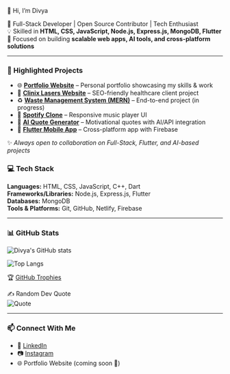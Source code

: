  👋 Hi, I’m Divya  

🚀 Full-Stack Developer | Open Source Contributor | Tech Enthusiast  
💡 Skilled in **HTML, CSS, JavaScript, Node.js, Express.js, MongoDB, Flutter**  
🎯 Focused on building **scalable web apps, AI tools, and cross-platform solutions**  

---

### 📂 Highlighted Projects
- 🌐 [**Portfolio Website**](#) – Personal portfolio showcasing my skills & work  
- 💎 [**Clinix Lasers Website**](#) – SEO-friendly healthcare client project  
- ♻️ [**Waste Management System (MERN)**](#) – End-to-end project (in progress)  
- 🎵 [**Spotify Clone**](#) – Responsive music player UI  
- 🤖 [**AI Quote Generator**](#) – Motivational quotes with AI/API integration  
- 📱 [**Flutter Mobile App**](#) – Cross-platform app with Firebase  

✨ *Always open to collaboration on Full-Stack, Flutter, and AI-based projects*  

### 💻 Tech Stack
**Languages:** HTML, CSS, JavaScript, C++, Dart  
**Frameworks/Libraries:** Node.js, Express.js, Flutter  
**Databases:** MongoDB  
**Tools & Platforms:** Git, GitHub, Netlify, Firebase  

---

### 📊 GitHub Stats
![Divya's GitHub stats](https://github-readme-stats.vercel.app/api?username=divya2126&show_icons=true&theme=radial)  

![Top Langs](https://github-readme-stats.vercel.app/api/top-langs/?username=divya2126&layout=compact&theme=radial)  

🏆 [GitHub Trophies](https://github-profile-trophy.vercel.app/?username=divya2126&theme=tokyonight)  

✍️ Random Dev Quote  
![Quote](https://quotes-github-readme.vercel.app/api?type=horizontal&theme=tokyonight)  

---

### 📫 Connect With Me
- 💼 [LinkedIn](https://linkedin.com/in/divya2126)  
- 📷 [Instagram](https://instagram.com/growwithdivyaa__)  
- 🌐 Portfolio Website (coming soon 🚀)
